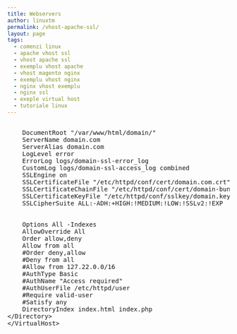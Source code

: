 ```yaml
---
title: Webservers
author: linuxtm
permalink: /vhost-apache-ssl/
layout: page
tags:
  - comenzi linux
  - apache vhost ssl 
  - vhost apache ssl
  - exemplu vhost apache
  - vhost magento nginx
  - exemplu vhost nginx
  - nginx vhost exemplu
  - nginx ssl
  - exeple virtual host
  - tutoriale linux
---
```


<pre>
<VirtualHost *:443>
    DocumentRoot "/var/www/html/domain/"
    ServerName domain.com
    ServerAlias domain.com
    LogLevel error
    ErrorLog logs/domain-ssl-error_log
    CustomLog logs/domain-ssl-access_log combined
    SSLEngine on
    SSLCertificateFile "/etc/httpd/conf/cert/domain.com.crt"
    SSLCertificateChainFile "/etc/httpd/conf/cert/domain-bundle.crt"
    SSLCertificateKeyFile "/etc/httpd/conf/sslkey/domain.key"
    SSLCipherSuite ALL:-ADH:+HIGH:!MEDIUM:!LOW:!SSLv2:!EXP
	
<Directory "/var/www/html">
    Options All -Indexes
    AllowOverride All
    Order allow,deny
    Allow from all
    #Order deny,allow
    #Deny from all
    #Allow from 127.22.0.0/16
    #AuthType Basic
    #AuthName "Access required"
    #AuthUserFile /etc/httpd/user
    #Require valid-user
    #Satisfy any
    DirectoryIndex index.html index.php
&lt;/Directory>
&lt;/VirtualHost>
</pre>
